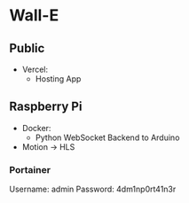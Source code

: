 # Wall-E

## Public

- Vercel:
  - Hosting App

## Raspberry Pi

- Docker:
  - Python WebSocket Backend to Arduino
- Motion -> HLS

### Portainer

Username: admin
Password: 4dm1np0rt41n3r